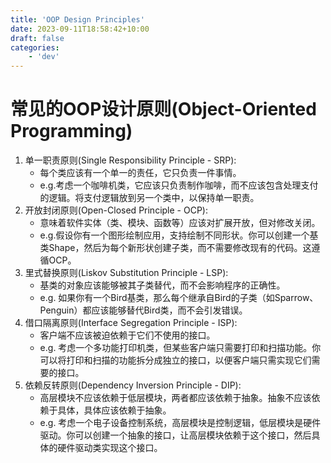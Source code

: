 ```yaml
---
title: 'OOP Design Principles'
date: 2023-09-11T18:58:42+10:00
draft: false
categories:
    - 'dev'
---
```


# 常见的OOP设计原则(Object-Oriented Programming)
1. 单一职责原则(Single Responsibility Principle - SRP):
    * 每个类应该有一个单一的责任，它只负责一件事情。
    * e.g.考虑一个咖啡机类，它应该只负责制作咖啡，而不应该包含处理支付的逻辑。将支付逻辑放到另一个类中，以保持单一职责。
2. 开放封闭原则(Open-Closed Principle - OCP):
    * 意味着软件实体（类、模块、函数等）应该对扩展开放，但对修改关闭。
    * e.g.假设你有一个图形绘制应用，支持绘制不同形状。你可以创建一个基类Shape，然后为每个新形状创建子类，而不需要修改现有的代码。这遵循OCP。
3. 里式替换原则(Liskov Substitution Principle - LSP):
    * 基类的对象应该能够被其子类替代，而不会影响程序的正确性。
    * e.g. 如果你有一个Bird基类，那么每个继承自Bird的子类（如Sparrow、Penguin）都应该能够替代Bird类，而不会引发错误。
4. 借口隔离原则(Interface Segregation Principle - ISP):
    * 客户端不应该被迫依赖于它们不使用的接口。
    * e.g. 考虑一个多功能打印机类，但某些客户端只需要打印和扫描功能。你可以将打印和扫描的功能拆分成独立的接口，以便客户端只需实现它们需要的接口。
5. 依赖反转原则(Dependency Inversion Principle - DIP):
    * 高层模块不应该依赖于低层模块，两者都应该依赖于抽象。抽象不应该依赖于具体，具体应该依赖于抽象。
    * e.g. 考虑一个电子设备控制系统，高层模块是控制逻辑，低层模块是硬件驱动。你可以创建一个抽象的接口，让高层模块依赖于这个接口，然后具体的硬件驱动类实现这个接口。